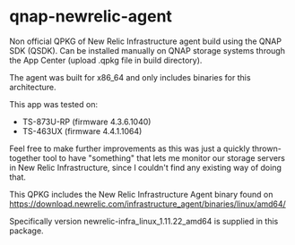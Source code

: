 # qnap-newrelic-agent
Non official QPKG of New Relic Infrastructure agent build using the QNAP SDK (QSDK). 
Can be installed manually on QNAP storage systems through the App Center (upload .qpkg file in build directory).

The agent was built for x86_64 and only includes binaries for this architecture.

This app was tested on:
  - TS-873U-RP (firmware 4.3.6.1040)
  - TS-463UX (firmware 4.4.1.1064)
  
Feel free to make further improvements as this was just a quickly thrown-together tool to have "something" that lets me monitor our storage servers in New Relic Infrastructure, since I couldn't find any existing way of doing that.

This QPKG includes the New Relic Infrastructure Agent binary found on https://download.newrelic.com/infrastructure_agent/binaries/linux/amd64/

Specifically version newrelic-infra_linux_1.11.22_amd64 is supplied in this package.
